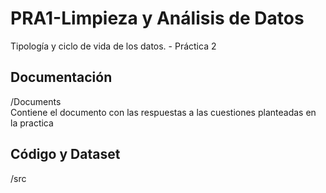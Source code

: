 # PRA1-Limpieza y Análisis de Datos
Tipología y ciclo de vida de los datos. - Práctica 2  

## Documentación
/Documents   
Contiene el documento con las respuestas a las cuestiones planteadas en la practica  

## Código y Dataset
/src  
